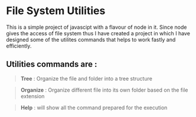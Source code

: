 # File System Utilities

This is a simple project of javascipt with a flavour of node in it. 
Since node gives the access of file system thus I have created a project in which I have designed some of the utilites commands that helps to work fastly and efficiently.

## Utilities commands are :

> **Tree** : Organize the file and folder into a tree structure

>  **Organize** : Organize different file into its own folder based on the file extension

> **Help** : will show all the command prepared for the execution

   
